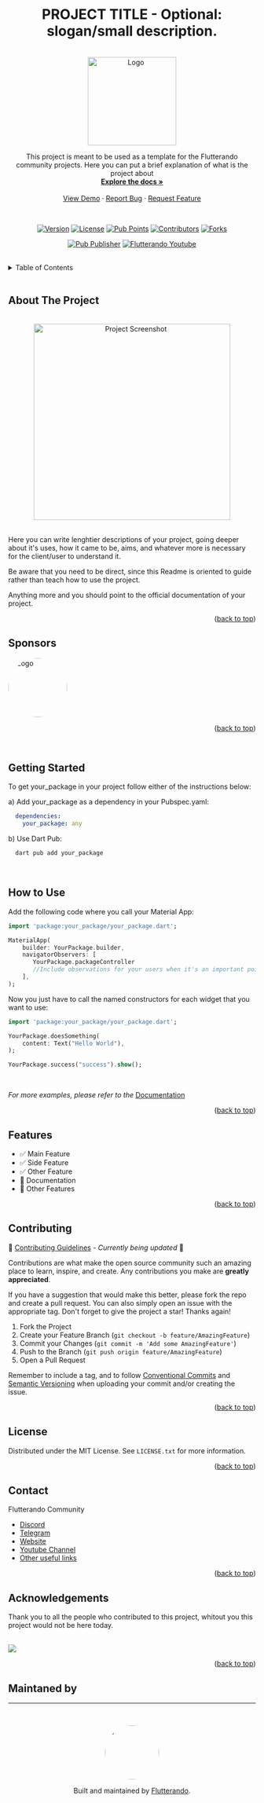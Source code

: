 <a name="readme-top"></a>


<h1 align="center">PROJECT TITLE - Optional: slogan/small description.</h1>

<!-- PROJECT LOGO -->
<br />
<div align="center">
  <!-- You should link the logo to the pub dev page of you project or a homepage otherwise -->
  <a href="https://pub.dev/publishers/flutterando.com.br/packages">
    <img src="images/logo.png" alt="Logo" width="180">
  </a>

  <p align="center">
    This project is meant to be used as a template for the Flutterando community projects. Here you can put a brief explanation of what is the project about
    <br />
    <!-- Put the link for the documentation here below -->
    <a href="https://pub.dev/publishers/flutterando.com.br/packages"><strong>Explore the docs »</strong></a>
    <br />
    <br />
    <!-- Disable unused links with with comments -->
    <a href="https://pub.dev/publishers/flutterando.com.br/packages">View Demo</a>
    ·
    <!-- The Report Bug and Request Feature should point to the issues page of the project, in this example we use the Asuka page -->
    <a href="https://github.com/Flutterando/asuka/issues">Report Bug</a>
    ·
    <a href="https://github.com/Flutterando/asuka/issues">Request Feature</a>
  </p>

<br>

<!--  SHIELDS  ---->


<!-- The shields here are an example of what could be used and are the most recommended, there are more below in the "some recomendations about shields" section. 
See the links in the example below, changing the parts after img.shields.io you can change the content of the shields. Alternatively, go to the website and generate new shields.  

The ones used here are:
- Release version
- License
- Pub Points (there are also shields for Pub Popularity and Pub Likes)
- Number of Contributors
- Number of Forks --->

[![Version](https://img.shields.io/github/v/release/flutterando/asuka?style=plastic)](https://pub.dev/packages/asuka)
[![License](https://img.shields.io/github/license/flutterando/asuka?style=plastic)](https://github.com/Flutterando/asuka/blob/master/LICENSE)
[![Pub Points](https://img.shields.io/pub/points/asuka?label=pub%20points&style=plastic)](https://pub.dev/packages/asuka/score)
[![Contributors](https://img.shields.io/github/contributors/flutterando/asuka?style=plastic)](https://github.com/Flutterando/asuka/graphs/contributors)
[![Forks](https://img.shields.io/github/forks/flutterando/asuka?color=yellowgreen&logo=github&style=plastic)](https://github.com/Flutterando/asuka/graphs/contributors)

<!---- We suggest to not change the last two for Flutterando projects 

- Package Publisher
- YouTube Channel 
--->
[![Pub Publisher](https://img.shields.io/pub/publisher/asuka?style=plastic)](https://pub.dev/publishers/flutterando.com.br/packages)
[![Flutterando Youtube](https://img.shields.io/youtube/channel/subscribers/UCplT2lzN6MHlVHHLt6so39A?color=blue&label=Flutterando&logo=YouTube&logoColor=red&style=plastic)](https://www.youtube.com/flutterando)
</div>

<!----
About Shields, some recommendations:
+-+
Build - GithubWorkflow ou Github Commit checks state
CodeCoverage - Codecov
Chat - Discord 
License - Github
Rating - Pub Likes, Pub Points and Pub Popularity (if still in early stages, we recommend only Pub Points since it's controllable)
Social - GitHub Forks, Github Org's Stars (if using Flutterando as the main org), YouTube Channel Subscribers (Again, using Flutterando, as set in the example)
--->

<br>

<!-- TABLE OF CONTENTS -->
<!-- Linked to every ## title below -->
<details>
  <summary>Table of Contents</summary>
  <ol>
    <li><a href="#about-the-project">About The Project</a></li>
    <li><a href="#sponsors">Sponsors</a></li>
    <li><a href="#getting-started">Getting Started</a></li>
    <li><a href="#how-to-use">How to Use</a></li>
    <li><a href="#features">Features</a></li>
    <li><a href="#contributing">Contributing</a></li>
    <li><a href="#license">License</a></li>
    <li><a href="#contact">Contact</a></li>
    <li><a href="#acknowledgements">Acknowledgements</a></li>
  </ol>
</details>

<br>

<!-- ABOUT THE PROJECT -->
## About The Project


<!-- PROJECT EXAMPLE (IMAGE) -->

<br>
<Center>
<img src="images/project-image.png" alt="Project Screenshot" width="400">
</Center>

<br>

<!-- PROJECT DESCRIPTION -->

Here you can write lenghtier descriptions of your project, going deeper about it's uses, how it came to be, aims, and whatever more is necessary for the client/user to understand it. 

Be aware that you need to be direct, since this Readme is oriented to guide rather than teach how to use the project. 

Anything more and you should point to the official documentation of your project.


<p align="right">(<a href="#readme-top">back to top</a>)</p>

<!-- SPONSORS -->
<!-- For now FTeam is the only sponsor for Flutterando packages. The community is open to more support for it's open source endeavors, so check it out and make contact with us through the links provided at the end -->
## Sponsors

<a href="https://fteam.dev">
    <img src="images/sponsor-logo.png" alt="Logo" width="120" style="aspect-ratio: 1/1; border-radius: 50%">
  </a>

<p align="right">(<a href="#readme-top">back to top</a>)</p>
<br>


<!-- GETTING STARTED -->
## Getting Started

<!---- The description provided below was aimed to show how to install a pub.dev package, change it as you see fit for your project ---->
To get your_package in your project follow either of the instructions below:

a) Add your_package as a dependency in your Pubspec.yaml:
 ```yaml
   dependencies:
     your_package: any
``` 

b) Use Dart Pub:
```sh
  dart pub add your_package
```

<br>


## How to Use

<!---- In this section, provide a simple and short explanation of the base use of your project and a link to your documentation for more advanced uses --->

Add the following code where you call your Material App:

```dart
import 'package:your_package/your_package.dart';

MaterialApp(
    builder: YourPackage.builder,
    navigatorObservers: [
       YourPackage.packageController 
       //Include observations for your users when it's an important point in the usage
    ],
);
``` 
Now you just have to call the named constructors for each widget that you want to use: 

```dart
import 'package:your_package/your_package.dart';

YourPackage.doesSomething(
    content: Text("Hello World"),
);

YourPackage.success("success").show();
```

<br>

_For more examples, please refer to the_ [Documentation]() 

<!---- You can use the emoji 🚧 to indicate Work In Progress sections ---->

<p align="right">(<a href="#readme-top">back to top</a>)</p>

<!-- FEATURES -->

<!---- Use this section to highlight your features and show  what is under progress. Use emojis for better communication if needed ---->
## Features

- ✅ Main Feature
- ✅ Side Feature
- ✅ Other Feature
- 🚧 Documentation
- 🚧 Other Features 

<!---- 
We suggest, in case of the roadmap of features has been completed, to include the text below:

Right now this package has concluded all his intended features. If you have any suggestions or find something to report, see below how to contribute to it. 
---->


<p align="right">(<a href="#readme-top">back to top</a>)</p>



<!-- CONTRIBUTING -->
## Contributing
 
🚧 [Contributing Guidelines]() - _Currently being updated_ 🚧
<!---- Flutterando Contributing Guidelines are currently a work in progress.
We recommend to keep the text below the way it is. 
 --->

Contributions are what make the open source community such an amazing place to learn, inspire, and create. Any contributions you make are **greatly appreciated**.

If you have a suggestion that would make this better, please fork the repo and create a pull request. You can also simply open an issue with the appropriate tag. 
Don't forget to give the project a star! Thanks again!

1. Fork the Project
2. Create your Feature Branch (`git checkout -b feature/AmazingFeature`)
3. Commit your Changes (`git commit -m 'Add some AmazingFeature'`)
4. Push to the Branch (`git push origin feature/AmazingFeature`)
5. Open a Pull Request

Remember to include a tag, and to follow [Conventional Commits](https://www.conventionalcommits.org/en/v1.0.0/) and [Semantic Versioning](https://semver.org/) when uploading your commit and/or creating the issue. 

<p align="right">(<a href="#readme-top">back to top</a>)</p>



<!-- LICENSE -->
## License

Distributed under the MIT License. See `LICENSE.txt` for more information.

<p align="right">(<a href="#readme-top">back to top</a>)</p>



<!-- CONTACT -->

<!---- Those are the current Flutterando contacts as of 25 August 2022 --->
## Contact

Flutterando Community
- [Discord](https://discord.gg/qNBDHNARja)
- [Telegram](https://t.me/flutterando)
- [Website](https://www.flutterando.com.br)
- [Youtube Channel](https://www.youtube.com.br/flutterando)
- [Other useful links](https://linktr.ee/flutterando)


<p align="right">(<a href="#readme-top">back to top</a>)</p>

<!-- ACKNOWLEDGEMENTS -->
## Acknowledgements 


Thank you to all the people who contributed to this project, whitout you this project would not be here today.

<br>

<!---- Change the link below to the contributors page of your project and change the repo= in the img src to properly point to your repository -->

<a href="https://github.com/flutterando/asuka/graphs/contributors">
  <img src="https://contrib.rocks/image?repo=flutterando/asuka" />
</a>

<!-- Here is an alternative to the contributors page: https://allcontributors.org/
And the link for the currently used option in this readme: https://contrib.rocks/ -->


<p align="right">(<a href="#readme-top">back to top</a>)</p>

<!-- MANTAINED BY -->
## Maintaned by

---

<br>
<p align="center">
  <a href="https://www.flutterando.com.br">
    <img width="110px" src="images/logo-flutterando.png" style="border-radius: 50%;">
  </a>
  <p align="center">
    Built and maintained by <a href="https://www.flutterando.com.br">Flutterando</a>.
  </p>
</p>




<!-- MARKDOWN LINKS & IMAGES -->
<!-- https://www.markdownguide.org/basic-syntax/#reference-style-links -->

<!-- [Choose an Open Source License](https://choosealicense.com)
[GitHub Emoji Cheat Sheet](https://www.webpagefx.com/tools/emoji-cheat-sheet)
[Malven's Flexbox Cheatsheet](https://flexbox.malven.co/)
[Malven's Grid Cheatsheet](https://grid.malven.co/)
[Img Shields](https://shields.io)
[GitHub Pages](https://pages.github.com)
[Font Awesome](https://fontawesome.com)
[React Icons](https://react-icons.github.io/react-icons/search) 

[contributors-shield]: https://img.shields.io/github/contributors/othneildrew/Best-README-Template.svg?style=for-the-badge
[contributors-url]: https://github.com/othneildrew/Best-README-Template/graphs/contributors
[forks-shield]: https://img.shields.io/github/forks/othneildrew/Best-README-Template.svg?style=for-the-badge
[forks-url]: https://github.com/othneildrew/Best-README-Template/network/members
[stars-shield]: https://img.shields.io/github/stars/othneildrew/Best-README-Template.svg?style=for-the-badge
[stars-url]: https://github.com/othneildrew/Best-README-Template/stargazers
[issues-shield]: https://img.shields.io/github/issues/othneildrew/Best-README-Template.svg?style=for-the-badge
[issues-url]: https://github.com/othneildrew/Best-README-Template/issues
[license-shield]: https://img.shields.io/github/license/othneildrew/Best-README-Template.svg?style=for-the-badge
[license-url]: https://github.com/othneildrew/Best-README-Template/blob/master/LICENSE.txt
[linkedin-shield]: https://img.shields.io/badge/-LinkedIn-black.svg?style=for-the-badge&logo=linkedin&colorB=555
[linkedin-url]: https://linkedin.com/in/othneildrew
[product-screenshot]: images/screenshot.png
[Next.js]: https://img.shields.io/badge/next.js-000000?style=for-the-badge&logo=nextdotjs&logoColor=white
[Next-url]: https://nextjs.org/
[React.js]: https://img.shields.io/badge/React-20232A?style=for-the-badge&logo=react&logoColor=61DAFB
[React-url]: https://reactjs.org/
[Vue.js]: https://img.shields.io/badge/Vue.js-35495E?style=for-the-badge&logo=vuedotjs&logoColor=4FC08D
[Vue-url]: https://vuejs.org/
[Angular.io]: https://img.shields.io/badge/Angular-DD0031?style=for-the-badge&logo=angular&logoColor=white
[Angular-url]: https://angular.io/
[Svelte.dev]: https://img.shields.io/badge/Svelte-4A4A55?style=for-the-badge&logo=svelte&logoColor=FF3E00
[Svelte-url]: https://svelte.dev/
[Laravel.com]: https://img.shields.io/badge/Laravel-FF2D20?style=for-the-badge&logo=laravel&logoColor=white
[Laravel-url]: https://laravel.com
[Bootstrap.com]: https://img.shields.io/badge/Bootstrap-563D7C?style=for-the-badge&logo=bootstrap&logoColor=white
[Bootstrap-url]: https://getbootstrap.com
[JQuery.com]: https://img.shields.io/badge/jQuery-0769AD?style=for-the-badge&logo=jquery&logoColor=white
[JQuery-url]: https://jquery.com  -->
